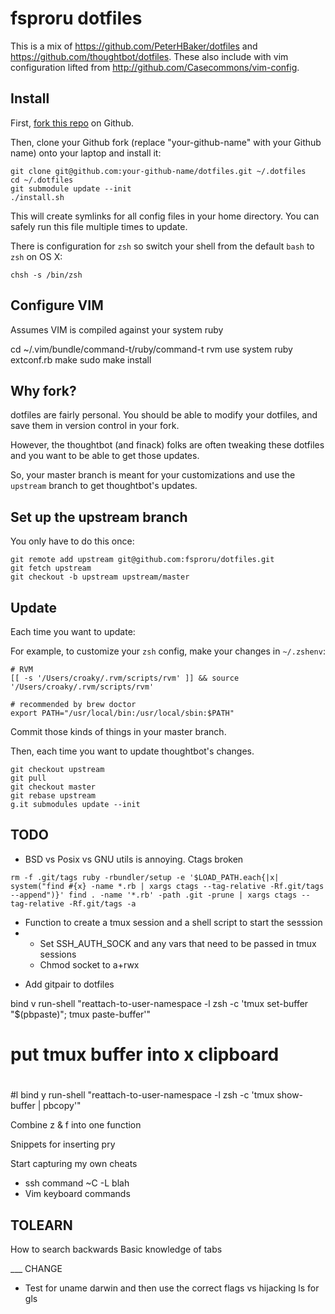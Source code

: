 fsproru dotfiles
===================

This is a mix of https://github.com/PeterHBaker/dotfiles and https://github.com/thoughtbot/dotfiles. These also include
with vim configuration lifted from http://github.com/Casecommons/vim-config.

Install
-------

First, [fork this repo](https://github.com/fsproru/dotfiles#fork_box) on Github.

Then, clone your Github fork (replace "your-github-name" with your Github name) onto your laptop and install it:

    git clone git@github.com:your-github-name/dotfiles.git ~/.dotfiles
    cd ~/.dotfiles
    git submodule update --init
    ./install.sh

This will create symlinks for all config files in your home directory. You can
safely run this file multiple times to update.

There is configuration for `zsh` so switch your shell from the default `bash` to `zsh` on OS X:

    chsh -s /bin/zsh

Configure VIM
-------------

Assumes VIM is compiled against your system ruby

cd ~/.vim/bundle/command-t/ruby/command-t
rvm use system
ruby extconf.rb
make
sudo make install


Why fork?
---------

dotfiles are fairly personal. You should be able to modify your dotfiles, and save them in version control in your fork.

However, the thoughtbot (and finack) folks are often tweaking these dotfiles and you want to be able to get those updates.

So, your master branch is meant for your customizations and use the `upstream` branch to get thoughtbot's updates.

Set up the upstream branch
--------------------------

You only have to do this once:

    git remote add upstream git@github.com:fsproru/dotfiles.git
    git fetch upstream
    git checkout -b upstream upstream/master

Update
------

Each time you want to update:

For example, to customize your `zsh` config, make your changes in `~/.zshenv`:

    # RVM
    [[ -s '/Users/croaky/.rvm/scripts/rvm' ]] && source '/Users/croaky/.rvm/scripts/rvm'

    # recommended by brew doctor
    export PATH="/usr/local/bin:/usr/local/sbin:$PATH"

Commit those kinds of things in your master branch.

Then, each time you want to update thoughtbot's changes.

    git checkout upstream
    git pull
    git checkout master
    git rebase upstream
    g.it submodules update --init


TODO
----

- BSD vs Posix vs GNU utils is annoying. Ctags broken

`
rm -f .git/tags
ruby -rbundler/setup -e '$LOAD_PATH.each{|x| system("find #{x} -name *.rb | xargs ctags --tag-relative -Rf.git/tags --append")}'
find . -name '*.rb' -path .git -prune | xargs ctags --tag-relative -Rf.git/tags -a
`

* Function to create a tmux session and a shell script to start the sesssion
*  - Set SSH\_AUTH\_SOCK and any vars that need to be passed in tmux sessions
   - Chmod socket to a+rwx

- Add gitpair to dotfiles

bind v run-shell "reattach-to-user-namespace -l zsh -c 'tmux set-buffer \"$(pbpaste)\"; tmux paste-buffer'"

# put tmux buffer into x clipboard
#
#l bind y run-shell "reattach-to-user-namespace -l zsh -c 'tmux show-buffer | pbcopy'"

Combine z & f into one function

Snippets for inserting pry

Start capturing my own cheats
 - ssh command ~C -L blah
 - Vim keyboard commands

TOLEARN
------

How to search backwards
Basic knowledge of tabs


___ CHANGE

- Test for uname darwin and then use the correct flags vs hijacking ls for gls
